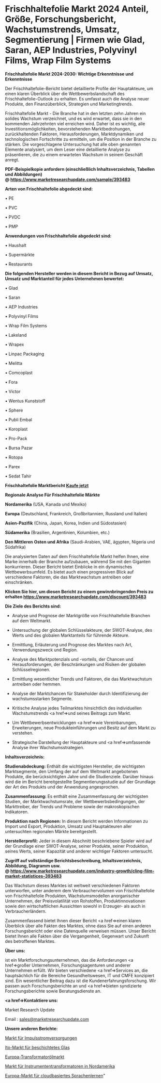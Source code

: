# Frischhaltefolie Markt 2024 Anteil, Größe, Forschungsbericht, Wachstumstrends, Umsatz, Segmentierung | Firmen wie Glad, Saran, AEP Industries, Polyvinyl Films, Wrap Film Systems

<strong>Frischhaltefolie Markt 2024-2030: Wichtige Erkenntnisse und Erkenntnisse</strong>

Der Frischhaltefolie-Bericht bietet detaillierte Profile der Hauptakteure, um einen klaren Überblick über die Wettbewerbslandschaft des Frischhaltefolie-Outlook zu erhalten. Es umfasst auch die Analyse neuer Produkte, den Finanzüberblick, Strategien und Marketingtrends.

Frischhaltefolie Markt - Die Branche hat in den letzten zehn Jahren ein solides Wachstum verzeichnet, und es wird erwartet, dass sie in den kommenden Jahrzehnten viel erreichen wird. Daher ist es wichtig, alle Investitionsmöglichkeiten, bevorstehenden Marktbedrohungen, zurückhaltenden Faktoren, Herausforderungen, Marktdynamiken und technologischen Fortschritte zu ermitteln, um die Position in der Branche zu stärken. Die vorgeschlagene Untersuchung hat alle oben genannten Elemente analysiert, um dem Leser eine detaillierte Analyse zu präsentieren, die zu einem erwarteten Wachstum in seinem Geschäft anregt.

<strong><b>PDF-Beispielkopie anfordern (einschließlich Inhaltsverzeichnis, Tabellen und Abbildungen) @ </b></strong><strong><a href=https://www.marketresearchupdate.com/sample/393483><strong>https://www.marketresearchupdate.com/sample/393483</u></a></strong></strong>

<strong>Arten von Frischhaltefolie abgedeckt sind:</strong>

• PE

• PVC

• PVDC

• PMP

<strong>Anwendungen von Frischhaltefolie abgedeckt sind:</strong>

• Haushalt

• Supermärkte

• Restaurants

<strong>Die folgenden Hersteller werden in diesem Bericht in Bezug auf Umsatz, Umsatz und Marktanteil für jedes Unternehmen bewertet:</strong>

• Glad

• Saran

• AEP Industries

• Polyvinyl Films

• Wrap Film Systems

• Lakeland

• Wrapex

• Linpac Packaging

• Melitta

• Comcoplast

• Fora

• Victor

• Wentus Kunststoff

• Sphere

• Publi Embal

• Koroplast

• Pro-Pack

• Bursa Pazar

• Rotopa

• Parex

• Sedat Tahir

<strong>Frischhaltefolie Marktbericht <a href=https://www.marketresearchupdate.com/buynow/393483>Kaufe jetzt</a></strong>

<strong>Regionale Analyse Für Frischhaltefolie Märkte</strong>

<strong>Nordamerika</strong> (USA, Kanada und Mexiko)

<strong>Europa</strong> (Deutschland, Frankreich, Großbritannien, Russland und Italien)

<strong>Asien-Pazifik</strong> (China, Japan, Korea, Indien und Südostasien)

<strong>Südamerika</strong> (Brasilien, Argentinien, Kolumbien, etc.)

<strong>Den Mittleren</strong> <strong>Osten und Afrika</strong> (Saudi-Arabien, VAE, ägypten, Nigeria und Südafrika)

Die analysierten Daten auf dem Frischhaltefolie Markt helfen Ihnen, eine Marke innerhalb der Branche aufzubauen, während Sie mit den Giganten konkurrieren. Dieser Bericht bietet Einblicke in ein dynamisches Wettbewerbsumfeld. Es bietet auch einen progressiven Blick auf verschiedene Faktoren, die das Marktwachstum antreiben oder einschränken.

<strong>Klicken Sie hier, um diesen Bericht zu einem gewinnbringenden Preis zu erhalten
</strong><strong><a href=https://www.marketresearchupdate.com/discount/393483>https://www.marketresearchupdate.com/discount/393483</b></u></strong></a>

<strong>Die Ziele des Berichts sind:</strong>

- Analyse und Prognose der Marktgröße von Frischhaltefolie Branchen auf dem Weltmarkt.

- Untersuchung der globalen Schlüsselakteure, der SWOT-Analyse, des Werts und des globalen Marktanteils für führende Akteure.

- Ermittlung, Erläuterung und Prognose des Marktes nach Art, Verwendungszweck und Region.

- Analyse des Marktpotenzials und -vorteils, der Chancen und Herausforderungen, der Beschränkungen und Risiken der globalen Schlüsselregionen.

- Ermittlung wesentlicher Trends und Faktoren, die das Marktwachstum antreiben oder hemmen.

- Analyse der Marktchancen für Stakeholder durch Identifizierung der wachstumsstarken Segmente.

- Kritische Analyse jedes Teilmarktes hinsichtlich des individuellen Wachstumstrends <a href=>und</a> seines Beitrags zum Markt.

- Um Wettbewerbsentwicklungen <a href=>wie</a> Vereinbarungen, Erweiterungen, neue Produkteinführungen und Besitz auf dem Markt zu verstehen.

- Strategische Darstellung der Hauptakteure und <a href=>umfas</a>sende Analyse ihrer Wachstumsstrategien.

<strong>Inhaltsverzeichnis:</strong>

<strong>Studienabdeckung:</strong> Enthält die wichtigsten Hersteller, die wichtigsten Marktsegmente, den Umfang der auf dem Weltmarkt angebotenen Produkte, die berücksichtigten Jahre und die Studienziele. Darüber hinaus wird die im Bericht bereitgestellte Segmentierungsstudie auf der Grundlage der Art des Produkts und der Anwendung angesprochen.

<strong>Zusammenfassung:</strong> Es enthält eine Zusammenfassung der wichtigsten Studien, der Marktwachstumsrate, der Wettbewerbsbedingungen, der Markttreiber, der Trends und Probleme sowie der makroskopischen Indikatoren.

<strong>Produktion nach Regionen:</strong> In diesem Bericht werden Informationen zu Import und Export, Produktion, Umsatz und Hauptakteuren aller untersuchten regionalen Märkte bereitgestellt.

<strong>Herstellerprofil:</strong> Jeder in diesem Abschnitt beschriebene Spieler wird auf der Grundlage einer SWOT-Analyse, seiner Produkte, seiner Produktion, seines Werts, seiner Kapazität und anderer wichtiger Faktoren untersucht.

<strong><b>Zugriff auf vollständige Berichtsbeschreibung, Inhaltsverzeichnis, Abbildung, Diagramm usw. @ </b></strong><strong><a href=https://www.marketresearchupdate.com/industry-growth/cling-film-market-statistices-393483>https://www.marketresearchupdate.com/industry-growth/cling-film-market-statistices-393483</a></strong>

Das Wachstum dieses Marktes ist weltweit verschiedenen Faktoren unterworfen, unter anderem dem Verbrauchervolumen von Frischhaltefolie von Frischhaltefolie Produkten, Wachstumsmodellen anorganischer Unternehmen, der Preisvolatilität von Rohstoffen, Produktinnovationen sowie den wirtschaftlichen Aussichten sowohl in Erzeuger- als auch in Verbraucherländern.

Zusammenfassend bietet Ihnen dieser Bericht <a href=>einen</a> klaren Überblick über alle Fakten des Marktes, ohne dass Sie auf einen anderen Forschungsbericht oder eine Datenquelle verweisen müssen. Unser Bericht bietet Ihnen alle Fakten über die Vergangenheit, Gegenwart und Zukunft des betroffenen Marktes.

<strong>Über uns:</strong>

 ist ein Marktforschungsunternehmen, das die Anforderungen <a href=>großer</a> Unternehmen, Forschungsagenturen und anderer Unternehmen erfüllt. Wir bieten verschiedene <a href=>Services</a> an, die hauptsächlich für die Bereiche Gesundheitswesen, IT und CMFE konzipiert sind. Ein wesentlicher Beitrag dazu ist die Kundenerfahrungsforschung. Wir passen auch Forschungsberichte an und <a href=>bieten</a> syndizierte Forschungsberichte sowie Beratungsdienste an.

<strong><a href=>Kontaktiere uns:</a></strong>

Market Research Update

Email : sales@marketresearchupdate.com

<strong>Unsere anderen Berichte:</strong>

<a href=https://www.linkedin.com/pulse/pulse-power-supply-market-insights-2023-comprehensive>Markt für Impulsstromversorgungen</a>

<a href=https://www.linkedin.com/pulse/ito-coated-glass-market-research-report-reveals-explosive>Ito-Markt für beschichtetes Glas</a>

<a href=https://www.linkedin.com/pulse/europe-transformer-oil-market-size-trends-share-growth>Europa-Transformatorölmarkt</a>

<a href=https://www.linkedin.com/pulse/north-america-instrument-transformers-market>Markt für Instrumententransformatoren in Nordamerika</a>

<a href=https://www.linkedin.com/pulse/europe-cloud-based-language-learning-market>Europa-Markt für cloudbasiertes Sprachenlernen</a>"
